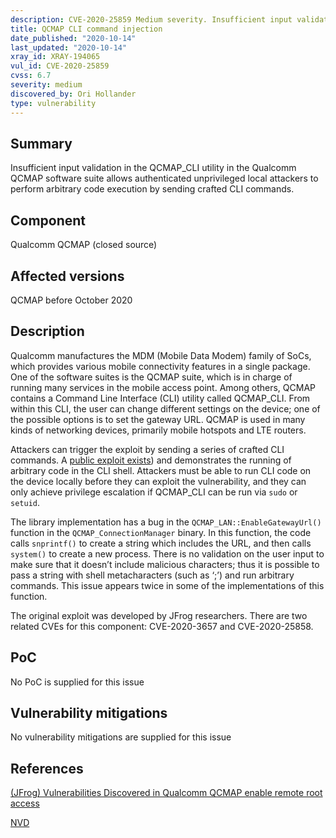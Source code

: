 ```yaml
---
description: CVE-2020-25859 Medium severity. Insufficient input validation in the QCMAP_CLI utility in the Qualcomm QCMAP software suite allows authenticated unprivileged local attackers to perform arbitrary code execution by sending crafted CLI commands.
title: QCMAP CLI command injection
date_published: "2020-10-14"
last_updated: "2020-10-14"
xray_id: XRAY-194065
vul_id: CVE-2020-25859
cvss: 6.7
severity: medium
discovered_by: Ori Hollander
type: vulnerability
---
```

## Summary
Insufficient input validation in the QCMAP_CLI utility in the Qualcomm QCMAP software suite allows authenticated unprivileged local attackers to perform arbitrary code execution by sending crafted CLI commands.

## Component

Qualcomm QCMAP (closed source)

## Affected versions

QCMAP before October 2020

## Description

Qualcomm manufactures the MDM (Mobile Data Modem) family of SoCs, which provides various mobile connectivity features in a single package. One of the software suites is the QCMAP suite, which is in charge of running many services in the mobile access point. Among others, QCMAP contains a Command Line Interface (CLI) utility called QCMAP_CLI. From within this CLI, the user can change different settings on the device; one of the possible options is to set the gateway URL. QCMAP is used in many kinds of networking devices, primarily mobile hotspots and LTE routers.

Attackers can trigger the exploit by sending a series of crafted CLI commands. A [public exploit exists](https://jfrog.com/blog/major-vulnerabilities-discovered-in-qualcomm-qcmap/)) and demonstrates the running of arbitrary code in the CLI shell. Attackers must be able to run CLI code on the device locally before they can exploit the vulnerability, and they can only achieve privilege escalation if QCMAP_CLI can be run via `sudo` or `setuid`.

The library implementation has a bug in the `QCMAP_LAN::EnableGatewayUrl()` function in the `QCMAP_ConnectionManager` binary. In this function, the code calls `snprintf()` to create a string which includes the URL, and then calls `system()` to create a new process. There is no validation on the user input to make sure that it doesn’t include malicious characters; thus it is possible to pass a string with shell metacharacters (such as  ‘;’) and run arbitrary commands. This issue appears twice in some of the implementations of this function.

The original exploit was developed by JFrog researchers. There are two related CVEs for this component: CVE-2020-3657 and CVE-2020-25858.

## PoC

No PoC is supplied for this issue

## Vulnerability mitigations

No vulnerability mitigations are supplied for this issue

## References

[(JFrog) Vulnerabilities Discovered in Qualcomm QCMAP enable remote root access](https://jfrog.com/blog/major-vulnerabilities-discovered-in-qualcomm-qcmap/)

[NVD](https://nvd.nist.gov/vuln/detail/CVE-2020-25859)